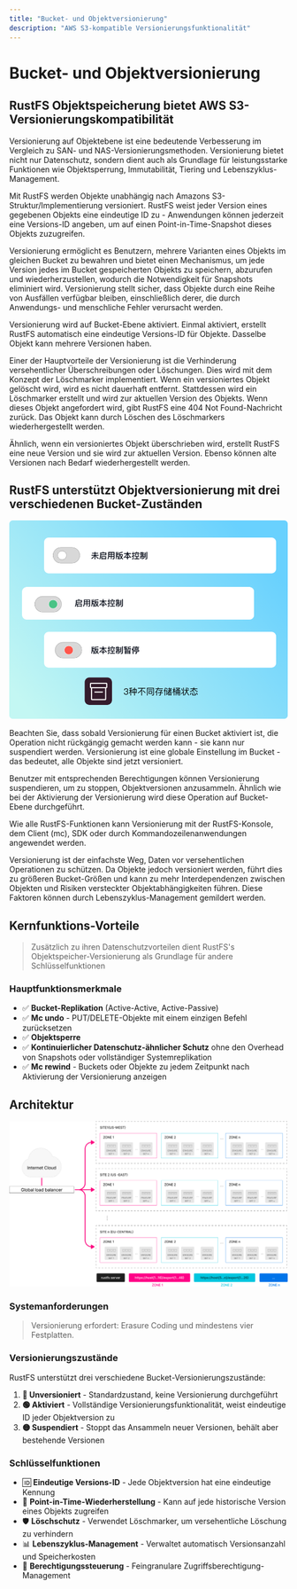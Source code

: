 ```yaml
---
title: "Bucket- und Objektversionierung"
description: "AWS S3-kompatible Versionierungsfunktionalität"
---
```


# Bucket- und Objektversionierung

## RustFS Objektspeicherung bietet AWS S3-Versionierungskompatibilität

Versionierung auf Objektebene ist eine bedeutende Verbesserung im Vergleich zu SAN- und NAS-Versionierungsmethoden. Versionierung bietet nicht nur Datenschutz, sondern dient auch als Grundlage für leistungsstarke Funktionen wie Objektsperrung, Immutabilität, Tiering und Lebenszyklus-Management.

Mit RustFS werden Objekte unabhängig nach Amazons S3-Struktur/Implementierung versioniert. RustFS weist jeder Version eines gegebenen Objekts eine eindeutige ID zu - Anwendungen können jederzeit eine Versions-ID angeben, um auf einen Point-in-Time-Snapshot dieses Objekts zuzugreifen.

Versionierung ermöglicht es Benutzern, mehrere Varianten eines Objekts im gleichen Bucket zu bewahren und bietet einen Mechanismus, um jede Version jedes im Bucket gespeicherten Objekts zu speichern, abzurufen und wiederherzustellen, wodurch die Notwendigkeit für Snapshots eliminiert wird. Versionierung stellt sicher, dass Objekte durch eine Reihe von Ausfällen verfügbar bleiben, einschließlich derer, die durch Anwendungs- und menschliche Fehler verursacht werden.

Versionierung wird auf Bucket-Ebene aktiviert. Einmal aktiviert, erstellt RustFS automatisch eine eindeutige Versions-ID für Objekte. Dasselbe Objekt kann mehrere Versionen haben.

Einer der Hauptvorteile der Versionierung ist die Verhinderung versehentlicher Überschreibungen oder Löschungen. Dies wird mit dem Konzept der Löschmarker implementiert. Wenn ein versioniertes Objekt gelöscht wird, wird es nicht dauerhaft entfernt. Stattdessen wird ein Löschmarker erstellt und wird zur aktuellen Version des Objekts. Wenn dieses Objekt angefordert wird, gibt RustFS eine 404 Not Found-Nachricht zurück. Das Objekt kann durch Löschen des Löschmarkers wiederhergestellt werden.

Ähnlich, wenn ein versioniertes Objekt überschrieben wird, erstellt RustFS eine neue Version und sie wird zur aktuellen Version. Ebenso können alte Versionen nach Bedarf wiederhergestellt werden.

## RustFS unterstützt Objektversionierung mit drei verschiedenen Bucket-Zuständen

![Bucket-Zustände](./images/bucket-states.png)

Beachten Sie, dass sobald Versionierung für einen Bucket aktiviert ist, die Operation nicht rückgängig gemacht werden kann - sie kann nur suspendiert werden. Versionierung ist eine globale Einstellung im Bucket - das bedeutet, alle Objekte sind jetzt versioniert.

Benutzer mit entsprechenden Berechtigungen können Versionierung suspendieren, um zu stoppen, Objektversionen anzusammeln. Ähnlich wie bei der Aktivierung der Versionierung wird diese Operation auf Bucket-Ebene durchgeführt.

Wie alle RustFS-Funktionen kann Versionierung mit der RustFS-Konsole, dem Client (mc), SDK oder durch Kommandozeilenanwendungen angewendet werden.

Versionierung ist der einfachste Weg, Daten vor versehentlichen Operationen zu schützen. Da Objekte jedoch versioniert werden, führt dies zu größeren Bucket-Größen und kann zu mehr Interdependenzen zwischen Objekten und Risiken versteckter Objektabhängigkeiten führen. Diese Faktoren können durch Lebenszyklus-Management gemildert werden.

## Kernfunktions-Vorteile

> Zusätzlich zu ihren Datenschutzvorteilen dient RustFS's Objektspeicher-Versionierung als Grundlage für andere Schlüsselfunktionen

### Hauptfunktionsmerkmale

- ✅ **Bucket-Replikation** (Active-Active, Active-Passive)
- ✅ **Mc undo** - PUT/DELETE-Objekte mit einem einzigen Befehl zurücksetzen
- ✅ **Objektsperre**
- ✅ **Kontinuierlicher Datenschutz-ähnlicher Schutz** ohne den Overhead von Snapshots oder vollständiger Systemreplikation
- ✅ **Mc rewind** - Buckets oder Objekte zu jedem Zeitpunkt nach Aktivierung der Versionierung anzeigen

## Architektur

![Architekturdiagramm](./images/architecture.png)

### Systemanforderungen

> Versionierung erfordert: Erasure Coding und mindestens vier Festplatten.

### Versionierungszustände

RustFS unterstützt drei verschiedene Bucket-Versionierungszustände:

1. **🔴 Unversioniert** - Standardzustand, keine Versionierung durchgeführt
2. **🟢 Aktiviert** - Vollständige Versionierungsfunktionalität, weist eindeutige ID jeder Objektversion zu
3. **🟡 Suspendiert** - Stoppt das Ansammeln neuer Versionen, behält aber bestehende Versionen

### Schlüsselfunktionen

- 🆔 **Eindeutige Versions-ID** - Jede Objektversion hat eine eindeutige Kennung
- 🔄 **Point-in-Time-Wiederherstellung** - Kann auf jede historische Version eines Objekts zugreifen
- 🛡️ **Löschschutz** - Verwendet Löschmarker, um versehentliche Löschung zu verhindern
- 📊 **Lebenszyklus-Management** - Verwaltet automatisch Versionsanzahl und Speicherkosten
- 🔐 **Berechtigungssteuerung** - Feingranulare Zugriffsberechtigung-Management

